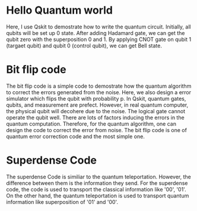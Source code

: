 # Hello Quantum world
Here, I use Qskit to demostrate how to write the quantum circuit. Initially, all qubits will be set up 0 state. After adding  Hadamard gate, we can get the qubit zero with the superposition 0 and 1. By applying CNOT gate on qubit 1 (targaet qubit) and qubit 0 (control qubit), we can get Bell state.

# Bit flip code
The bit flip code is a simple code to demostrate how the quantum algorithm to correct the errors generated from the noise. Here, we also design a error simulator which flips the qubit with probability p. In Qskit, quantum gates, qubits, and measurement are prefect. However, in real quantum computer, the physical qubit will decohere due to the noise. The logical gate cannot operate the qubit well. There are lots of factors inducing the errors in the quantum computation. Therefore, for the quantum algorithm, one can design the code to correct the error from noise. The bit flip code is one of quantum error correction code and the most simple one. 

# Superdense Code
The superdense Code is similiar to the quantum teleportation. However, the difference between them is the information they send. For the superdense code, the code is used to transport the classical information like '00', '01'. On the other hand, the quantum teleportation is used to transport quantum information like superposition of '01' and '00'. 
